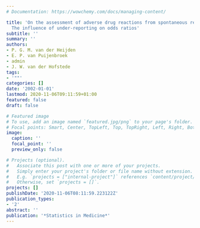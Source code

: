 ```yaml
---
# Documentation: https://wowchemy.com/docs/managing-content/

title: 'On the assessment of adverse drug reactions from spontaneous reporting systems:
  The influence of under-reporting on odds ratios'
subtitle: ''
summary: ''
authors:
- P. G. M. van der Heijden
- E. P. van Puijenbroek
- admin
- J. W. van der Hofstede
tags:
- '""'
categories: []
date: '2002-01-01'
lastmod: 2020-11-06T09:11:59+01:00
featured: false
draft: false

# Featured image
# To use, add an image named `featured.jpg/png` to your page's folder.
# Focal points: Smart, Center, TopLeft, Top, TopRight, Left, Right, BottomLeft, Bottom, BottomRight.
image:
  caption: ''
  focal_point: ''
  preview_only: false

# Projects (optional).
#   Associate this post with one or more of your projects.
#   Simply enter your project's folder or file name without extension.
#   E.g. `projects = ["internal-project"]` references `content/project/deep-learning/index.md`.
#   Otherwise, set `projects = []`.
projects: []
publishDate: '2020-11-06T08:11:59.223122Z'
publication_types:
- '2'
abstract: ''
publication: '*Statistics in Medicine*'
---
```

